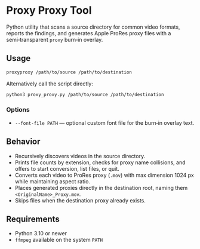# Proxy Proxy Tool

Python utility that scans a source directory for common video formats, reports the findings, and generates Apple ProRes proxy files with a semi‑transparent `proxy` burn‑in overlay.

## Usage

```bash
proxyproxy /path/to/source /path/to/destination
```

Alternatively call the script directly:

```bash
python3 proxy_proxy.py /path/to/source /path/to/destination
```

### Options

- `--font-file PATH` &mdash; optional custom font file for the burn‑in overlay text.

## Behavior

- Recursively discovers videos in the source directory.
- Prints file counts by extension, checks for proxy name collisions, and offers to start conversion, list files, or quit.
- Converts each video to ProRes proxy (`.mov`) with max dimension 1024 px while maintaining aspect ratio.
- Places generated proxies directly in the destination root, naming them `<OriginalName>_Proxy.mov`.
- Skips files when the destination proxy already exists.

## Requirements

- Python 3.10 or newer
- `ffmpeg` available on the system `PATH`
